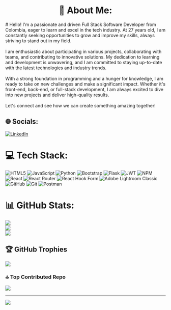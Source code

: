 <h1 align="center">💫 About Me:</h1># 
Hello! I'm a passionate and driven Full Stack Software Developer from Colombia, eager to learn and excel in the tech industry. At 27 years old, I am constantly seeking opportunities to grow and improve my skills, always striving to stand out in my field.<br><br>I am enthusiastic about participating in various projects, collaborating with teams, and contributing to innovative solutions. My dedication to learning and development is unwavering, and I am committed to staying up-to-date with the latest technologies and industry trends.<br><br>With a strong foundation in programming and a hunger for knowledge, I am ready to take on new challenges and make a significant impact. Whether it's front-end, back-end, or full-stack development, I am always excited to dive into new projects and deliver high-quality results.<br><br>Let's connect and see how we can create something amazing together!


## 🌐 Socials:
[![LinkedIn](https://img.shields.io/badge/LinkedIn-%230077B5.svg?logo=linkedin&logoColor=white)](https://linkedin.com/in/rafael-arias-navarro) 

# 💻 Tech Stack:
![HTML5](https://img.shields.io/badge/html5-%23E34F26.svg?style=for-the-badge&logo=html5&logoColor=white) ![JavaScript](https://img.shields.io/badge/javascript-%23323330.svg?style=for-the-badge&logo=javascript&logoColor=%23F7DF1E) ![Python](https://img.shields.io/badge/python-3670A0?style=for-the-badge&logo=python&logoColor=ffdd54) ![Bootstrap](https://img.shields.io/badge/bootstrap-%238511FA.svg?style=for-the-badge&logo=bootstrap&logoColor=white) ![Flask](https://img.shields.io/badge/flask-%23000.svg?style=for-the-badge&logo=flask&logoColor=white) ![JWT](https://img.shields.io/badge/JWT-black?style=for-the-badge&logo=JSON%20web%20tokens) ![NPM](https://img.shields.io/badge/NPM-%23CB3837.svg?style=for-the-badge&logo=npm&logoColor=white) ![React](https://img.shields.io/badge/react-%2320232a.svg?style=for-the-badge&logo=react&logoColor=%2361DAFB) ![React Router](https://img.shields.io/badge/React_Router-CA4245?style=for-the-badge&logo=react-router&logoColor=white) ![React Hook Form](https://img.shields.io/badge/React%20Hook%20Form-%23EC5990.svg?style=for-the-badge&logo=reacthookform&logoColor=white) ![Adobe Lightroom Classic](https://img.shields.io/badge/Adobe%20Lightroom%20Classic-31A8FF.svg?style=for-the-badge&logo=Adobe%20Lightroom%20Classic&logoColor=white) ![GitHub](https://img.shields.io/badge/github-%23121011.svg?style=for-the-badge&logo=github&logoColor=white) ![Git](https://img.shields.io/badge/git-%23F05033.svg?style=for-the-badge&logo=git&logoColor=white) ![Postman](https://img.shields.io/badge/Postman-FF6C37?style=for-the-badge&logo=postman&logoColor=white)
# 📊 GitHub Stats:
![](https://github-readme-stats.vercel.app/api?username=rariasnav&theme=tokyonight&hide_border=false&include_all_commits=false&count_private=false)<br/>
![](https://github-readme-streak-stats.herokuapp.com/?user=rariasnav&theme=tokyonight&hide_border=false)<br/>
![](https://github-readme-stats.vercel.app/api/top-langs/?username=rariasnav&theme=tokyonight&hide_border=false&include_all_commits=false&count_private=false&layout=compact)

## 🏆 GitHub Trophies
![](https://github-profile-trophy.vercel.app/?username=rariasnav&theme=nord&no-frame=false&no-bg=true&margin-w=4)

### 🔝 Top Contributed Repo
![](https://github-contributor-stats.vercel.app/api?username=rariasnav&limit=5&theme=dark&combine_all_yearly_contributions=true)

---
[![](https://visitcount.itsvg.in/api?id=rariasnav&icon=0&color=0)](https://visitcount.itsvg.in)

<!-- Proudly created with GPRM ( https://gprm.itsvg.in ) -->
